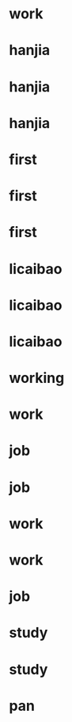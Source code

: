 # work
# hanjia
# hanjia
# hanjia
# first
# first
# first
# licaibao
# licaibao
# licaibao
# working
# work
# job
# job
# work
# work
# job
# study
# study
# pan
